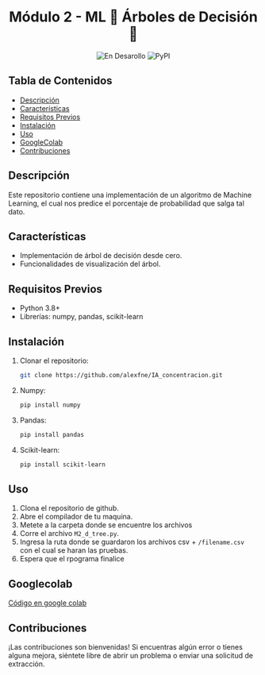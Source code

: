 <h1 align="center"> Módulo 2 - ML 🌳 Árboles de Decisión 🌳 </h1> 

<div align="center">
  
![En Desarollo](https://img.shields.io/badge/STATUS-EN%20DESAROLLO-green)
![PyPI](https://img.shields.io/pypi/v/customtkinter)

</div>

## Tabla de Contenidos

- [Descripción](#descripción)
- [Características](#características)
- [Requisitos Previos](#requisitos-previos)
- [Instalación](#instalación)
- [Uso](#uso)
- [GoogleColab](#googlecolab)
- [Contribuciones](#contribuciones)

## Descripción

Este repositorio contiene una implementación de un algoritmo de Machine Learning, el cual nos predice el porcentaje de probabilidad que salga tal dato.

## Características

- Implementación de árbol de decisión desde cero.
- Funcionalidades de visualización del árbol.

## Requisitos Previos

- Python 3.8+
- Librerías: numpy, pandas, scikit-learn

## Instalación

1. Clonar el repositorio:
   ```bash
   git clone https://github.com/alexfne/IA_concentracion.git

2. Numpy:
   ```bash
   pip install numpy
   
4. Pandas:
   ```bash
   pip install pandas
   
5. Scikit-learn:
   ```bash
   pip install scikit-learn

## Uso

1. Clona el repositorio de github.
2. Abre el compilador de tu maquina.
3. Metete a la carpeta donde se encuentre los archivos
4. Corre el archivo `M2_d_tree.py`.
5. Ingresa la ruta donde se guardaron los archivos csv + `/filename.csv` con el cual se haran las pruebas.
6. Espera que el rpograma finalice

## Googlecolab
[Código en google colab](https://colab.research.google.com/drive/1ULVWUYfqQ1DBGmIoFvlrfpiZaBXBoxQw?usp=sharing)


## Contribuciones

¡Las contribuciones son bienvenidas! Si encuentras algún error o tienes alguna mejora, siéntete libre de abrir un problema o enviar una solicitud de extracción.
